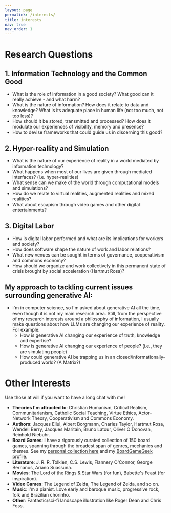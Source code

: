 ```yaml
---
layout: page
permalink: /interests/
title: interests
nav: true
nav_order: 1
---
```


# Research Questions

## 1. Information Technology and the Common Good
- What is the role of information in a good society? What good can it really achieve - and what harm?
- What is the nature of information? How does it relate to data and knowledge? What is its adequate place in human life (not too much, not too less)?
- How should it be stored, transmitted and processed? How does it modulate our experiences of visibility, memory and presence?
- How to devise frameworks that could guide us in discerning this good?

## 2. Hyper-reallity and Simulation
- What is the nature of our experience of reality in a world mediated by information technology?
- What happens when most of our lives are given through mediated interfaces? (i.e. hyper-realities)
- What sense can we make of the world through computational models and simulations?
- How do we relate to virtual realities, augmented realities and mixed realities?
- What about escapism through video games and other digital entertainments?

## 3. Digital Labor
- How is digital labor performed and what are its implications for workers and society?
- How does software shape the nature of work and labor relations?
- What new venues can be sought in terms of governance, cooperativism and commons economy?
- How should we organize and work collectively in this permanent state of crisis brought by social acceleration (Hartmut Rosa)?

## My approach to tackling current issues surrounding generative AI:
- I'm in computer science, so I'm asked about generative AI all the time, even though it is not my main research area. Still, from the perspective of my research interests around a philosophy of information, I usually make questions about how LLMs are changing our experience of reality. For example:
  - How is generative AI changing our experience of truth, knowledge and expertise?
  - How is generative AI changing our experience of people? (i.e., they are simulating people)
  - How could generative AI be trapping us in an closed/informationally-produced world? (A Matrix?)

# Other Interests

Use those at will if you want to have a long chat with me!

- **Theories I'm attracted to**: Christian Humanism, Critical Realism, Communitarianism, Catholic Social Teaching, Virtue Ethics,   Actor-Network Theory, Cooperativism and Commons Economy.
- **Authors**: Jacques Ellul, Albert Borgmann, Charles Taylor, Hartmut Rosa, Wendell Berry, Jacques Maritain, Bruno Latour, Oliver O'Donovan, Reinhold Niebuhr.
- **Board Games**: I have a rigorously curated collection of 150 board games, spanning through the broadest span of genres, mechanics and themes. See my [personal collection here](https://fpasquinisantos.notion.site/boardgames) and my [BoardGameGeek profile](https://boardgamegeek.com/user/fpasquini).
- **Literature**: J. R. R. Tolkien, C.S. Lewis, Flannery O'Connor, George Bernanos, Ariano Suassuna.
- **Movies**: The Lord of the Rings & Star Wars (for fun), Babette's Feast (for inspiration).
- **Video Games**: The Legend of Zelda, The Legend of Zelda, and so on.
- **Music**: I'm a pianist. Love early and baroque music, progressive rock, folk and Brazilian chorinho.
- **Other**: Fantastic/sci-fi landscape illustration like Roger Dean and Chris Foss.